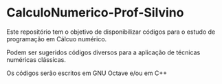 # CalculoNumerico-Prof-Silvino

Este repositório tem o objetivo de disponibilizar códigos para o estudo
de programação em Cálcuo numérico.

Podem ser sugeridos códigos diversos para a aplicação de técnicas numéricas
clássicas.

Os códigos serão escritos em GNU Octave e/ou em C++
